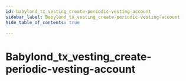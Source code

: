 ```yaml
---
id: babylond_tx_vesting_create-periodic-vesting-account
sidebar_label: Babylond_tx_vesting_create-periodic-vesting-account
hide_table_of_contents: true

---
```


# Babylond_tx_vesting_create-periodic-vesting-account